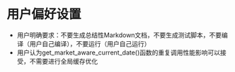 # 用户偏好设置

- 用户明确要求：不要生成总结性Markdown文档，不要生成测试脚本，不要编译（用户自己编译），不要运行（用户自己运行）
- 用户认为get_market_aware_current_date()函数的重复调用性能影响可以接受，不需要进行全局缓存优化
